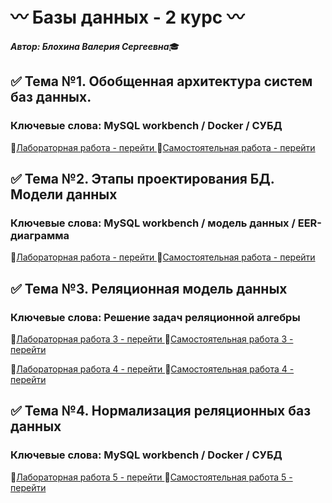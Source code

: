 # :wavy_dash: Базы данных - 2 курс :wavy_dash:

***Автор: Блохина Валерия Сергеевна***:mortar_board:


## :white_check_mark: Тема №1. Обобщенная архитектура систем баз данных.
### Ключевые слова: MySQL workbench / Docker / СУБД
:small_orange_diamond:[Лабораторная работа - перейти ](https://github.com/BlohinaValeria/database/tree/main/first%20topic/LAB)
:small_orange_diamond:[Самостоятельная работа - перейти ](https://github.com/BlohinaValeria/database/tree/main/first%20topic/independent%20work)

## :white_check_mark: Тема №2. Этапы проектирования БД. Модели данных
### Ключевые слова: MySQL workbench / модель данных / EER-диаграмма
:small_orange_diamond:[Лабораторная работа - перейти ](https://github.com/BlohinaValeria/database/tree/main/second%20topic/LAB)
:small_orange_diamond:[Самостоятельная работа - перейти ](https://github.com/BlohinaValeria/database/tree/main/second%20topic/independent%20work)

## :white_check_mark: Тема №3. Реляционная модель данных
### Ключевые слова: Решение задач реляционной алгебры
:small_orange_diamond:[Лабораторная работа 3 - перейти ](https://github.com/BlohinaValeria/database/tree/main/third%20topic/LAB)
:small_orange_diamond:[Самостоятельная работа 3 - перейти ](https://github.com/BlohinaValeria/database/tree/main/third%20topic/independent%20work)

:small_orange_diamond:[Лабораторная работа 4 - перейти ](https://github.com/BlohinaValeria/database/tree/main/fourth%20topic%20/LAB)
:small_orange_diamond:[Самостоятельная работа 4 - перейти ](https://github.com/BlohinaValeria/database/tree/main/fourth%20topic%20/independent%20work%20)

## :white_check_mark: Тема №4. Нормализация реляционных баз данных
### Ключевые слова: MySQL workbench / Docker / СУБД
:small_orange_diamond:[Лабораторная работа 5 - перейти ](https://github.com/BlohinaValeria/database/tree/main/fifth%20topic/LAB)
:small_orange_diamond:[Самостоятельная работа 5 - перейти ](https://github.com/BlohinaValeria/database/tree/main/fifth%20topic/independent%20work)
